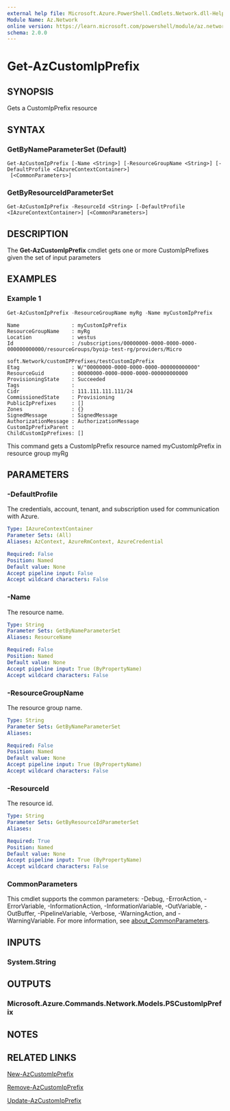 ```yaml
---
external help file: Microsoft.Azure.PowerShell.Cmdlets.Network.dll-Help.xml
Module Name: Az.Network
online version: https://learn.microsoft.com/powershell/module/az.network/get-azcustomipprefix
schema: 2.0.0
---
```


# Get-AzCustomIpPrefix

## SYNOPSIS
Gets a CustomIpPrefix resource

## SYNTAX

### GetByNameParameterSet (Default)
```
Get-AzCustomIpPrefix [-Name <String>] [-ResourceGroupName <String>] [-DefaultProfile <IAzureContextContainer>]
 [<CommonParameters>]
```

### GetByResourceIdParameterSet
```
Get-AzCustomIpPrefix -ResourceId <String> [-DefaultProfile <IAzureContextContainer>] [<CommonParameters>]
```

## DESCRIPTION
The **Get-AzCustomIpPrefix** cmdlet gets one or more CustomIpPrefixes given the set of input parameters

## EXAMPLES

### Example 1
```powershell
Get-AzCustomIpPrefix -ResourceGroupName myRg -Name myCustomIpPrefix
```

```output
Name                 : myCustomIpPrefix
ResourceGroupName    : myRg
Location             : westus
Id                   : /subscriptions/00000000-0000-0000-0000-000000000000/resourceGroups/byoip-test-rg/providers/Micro
                       soft.Network/customIPPrefixes/testCustomIpPrefix
Etag                 : W/"00000000-0000-0000-0000-000000000000"
ResourceGuid         : 00000000-0000-0000-0000-000000000000
ProvisioningState    : Succeeded
Tags                 :
Cidr                 : 111.111.111.111/24
CommissionedState    : Provisioning
PublicIpPrefixes     : []
Zones                : {}
SignedMessage        : SignedMessage
AuthorizationMessage : AuthorizationMessage
CustomIpPrefixParent :
ChildCustomIpPrefixes: []
```

This command gets a CustomIpPrefix resource named myCustomIpPrefix in resource group myRg

## PARAMETERS

### -DefaultProfile
The credentials, account, tenant, and subscription used for communication with Azure.

```yaml
Type: IAzureContextContainer
Parameter Sets: (All)
Aliases: AzContext, AzureRmContext, AzureCredential

Required: False
Position: Named
Default value: None
Accept pipeline input: False
Accept wildcard characters: False
```

### -Name
The resource name.

```yaml
Type: String
Parameter Sets: GetByNameParameterSet
Aliases: ResourceName

Required: False
Position: Named
Default value: None
Accept pipeline input: True (ByPropertyName)
Accept wildcard characters: False
```

### -ResourceGroupName
The resource group name.

```yaml
Type: String
Parameter Sets: GetByNameParameterSet
Aliases:

Required: False
Position: Named
Default value: None
Accept pipeline input: True (ByPropertyName)
Accept wildcard characters: False
```

### -ResourceId
The resource id.

```yaml
Type: String
Parameter Sets: GetByResourceIdParameterSet
Aliases:

Required: True
Position: Named
Default value: None
Accept pipeline input: True (ByPropertyName)
Accept wildcard characters: False
```

### CommonParameters
This cmdlet supports the common parameters: -Debug, -ErrorAction, -ErrorVariable, -InformationAction, -InformationVariable, -OutVariable, -OutBuffer, -PipelineVariable, -Verbose, -WarningAction, and -WarningVariable. For more information, see [about_CommonParameters](http://go.microsoft.com/fwlink/?LinkID=113216).

## INPUTS

### System.String

## OUTPUTS

### Microsoft.Azure.Commands.Network.Models.PSCustomIpPrefix

## NOTES

## RELATED LINKS

[New-AzCustomIpPrefix](./New-AzCustomIpPrefix.md)

[Remove-AzCustomIpPrefix](./Remove-AzCustomIpPrefix.md)

[Update-AzCustomIpPrefix](./Update-AzCustomIpPrefix.md)

